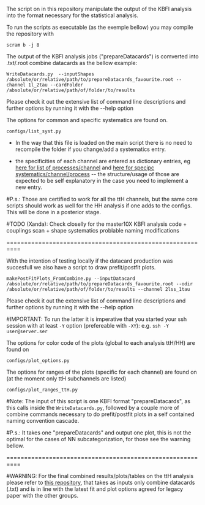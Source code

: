 The script on  in this repository manipulate the output of the KBFI analysis into the format necessary for the statistical analysis.

To run the scripts as executable (as the exemple bellow) you may compile the repository with

```
scram b -j 8
```

The output of the KBFI analysis jobs ("prepareDatacards") is comverted into .txt/.root combine datacards as the bellow example:

```
WriteDatacards.py  --inputShapes /absolute/or/relative/path/to/prepareDatacards_favourite.root --channel 1l_2tau --cardFolder /absolute/or/relative/path/of/folder/to/results 
```

Please check it out the extensive list of command line descriptions and further options by running it with the --help option

The options for common and specific systematics are found on. 

```
configs/list_syst.py
```

- In the way that this file is loaded on the main script there is no need to recompile the folder if you change/add a systematics entry.

- the specificities of each channel are entered as dictionary entries, eg [here for list of processes/channel](https://github.com/HEP-KBFI/CombineHarvester/blob/master/ttH_htt/configs/list_syst.py#L76-L92) and [here for specipc systematics/channel/process](https://github.com/HEP-KBFI/CombineHarvester/blob/master/ttH_htt/configs/list_syst.py#L95-L122) -- the structure/usage of those are expected to be self explanatory in the case you need to implement a new entry.

#P.s.: 
Those are certified to work for all the ttH channels, 
but the same core scripts should work as well for the HH analysis if one adds to the configs. This will be done in a posterior stage. 

#TODO (Xanda): 
Check closelly for the master10X KBFI analysis code + couplings scan + shape systematics problable naming modifications

==========================================================

With the intention of testing locally if the datacard production was succesfull we also have a script to draw prefit/postfit plots. 

```
makePostFitPlots_FromCombine.py --inputDatacard /absolute/or/relative/path/to/prepareDatacards_favourite.root --odir  /absolute/or/relative/path/of/folder/to/results --channel 2lss_1tau
```

Please check it out the extensive list of command line descriptions and further options by running it with the --help option

#IMPORTANT: 
To run the latter it is imperative that you started your ssh session with at least `-Y` option (prefereable with `-XY`): e.g. `ssh -Y user@server.ser`

The options for color code of the plots (global to each analysis ttH/HH) are found on 

```
configs/plot_options.py
```

The options for ranges of the plots (specific for each channel) are found on (at the moment only ttH subchannels are listed)

```
configs/plot_ranges_ttH.py
```

#Note:
The input of this script is one KBFI format "prepareDatacards", as this calls inside the `WriteDatacards.py`, followed by a couple more of combine commands necessary to do prefit/postfit plots in a self contained naming convention cascade. 

#P.s.: 
It takes one "prepareDatacards" and output one plot, this is not the optimal for the cases of NN subcategorization, for those see the warning bellow.

==========================================================

#WARNING: 
For the final combined results/plots/tables on the ttH analysis please refer to [this repository](https://github.com/acarvalh/signal_extraction_tH_ttH), that takes as inputs only combine datacards (.txt) and is in line with the latest fit and plot options agreed for legacy paper with the other groups.


